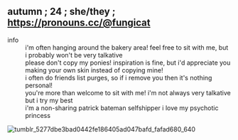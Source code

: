 ## autumn ; 24 ; she/they ; https://pronouns.cc/@fungicat ##

<dl>
  <dt>info</dt>
  <dd>i'm often hanging around the bakery area! feel free to sit with me, but i probably won't be very talkative</dd>
  <dd>please don't copy my ponies! inspiration is fine, but i'd appreciate you making your own skin instead of copying mine!</dd>
  <dd>i often do friends list purges, so if i remove you then it's nothing personal!</dd>
  <dd>you're more than welcome to sit with me! i'm not always very talkative but i try my best</dd>
  <dd>i'm a non-sharing patrick bateman selfshipper i love my psychotic princess</dd>
</dl>

![tumblr_5277dbe3bad0442fe186405ad047bafd_fafad680_640](https://github.com/user-attachments/assets/961b532f-3ed4-4269-8bdd-b0f310058471)



